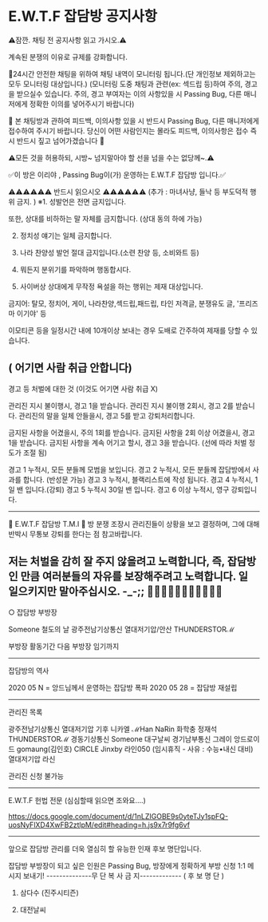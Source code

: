 # E.W.T.F 잡담방 공지사항

⚠잠깐. 채팅 전 공지사항 읽고 가시오.⚠


계속된 분쟁의 이유로 규제를 강화합니다.


🔰24시간 안전한 채팅을 위하여 채팅 내역이 모니터링 됩니다.(단 개인정보 제외하고는 모두 모니터링 대상입니다.)
(모니터링 도중 채팅과 관련(ex: 섹드립 등)하여 주의, 경고을 받으실수 있습니다. 주의, 경고 부여자는 이의 사항있을 시 
Passing Bug, 다른 매니저에게 정확한 이의를 넣어주시기 바랍니다)

🥔 본 채팅방과 관하여 피드백, 이의사항 있을 시
반드시 Passing Bug, 다른 매니저에게 접수하여 주시기 바랍니다.
당신이 어떤 사람인지는 몰라도 
피드백, 이의사항은 접수 즉시 반드시 짚고 넘어가겠습니다 🥔

⚠모든 것을 허용하되, 시방~ 넘지말아야 할 선을 넘을 수는 없당께~.⚠


✅이 방은 이리야 , Passing Bug이(가) 운영하는 E.W.T.F 잡담방 입니다.✅

⚠⚠⚠⚠⚠⚠ 반드시 읽으시오 ⚠⚠⚠⚠⚠⚠
(추가 : 마녀사냥, 들낙 등 부도덕적 행위 금지. )
※1. 성발언은 전면 금지입니다.


또한, 상대를 비하하는 말 자체를 금지합니다. (상대 동의 하에 가능)

2. 정치성 얘기는 일체 금지합니다.

3. 나라 찬양성 발언 절대 금지입니다.(소련 찬양 등, 소비와트 등)

4. 뭐든지 분위기를 파악하며 행동합시다.

5. 사이버상 상대에게 무작정 욕설을 하는 행위는 제재 대상입니다.

금지어: 탈모, 정치어, 게이, 나라찬양,섹드립,패드립, 타인 저격글, 분쟁유도 글, '프리즈마 이기야' 등


이모티콘 등을 일정시간 내에 10개이상 보내는 경우 도배로 간주하여 제재를 당할 수 있습니다.

( 어기면 사람 취급 안합니다)
---------------------------

경고 등 처벌에 대한 것 (이것도 어기면 사람 취급 X)

관리진 지시 불이행시, 경고 1을 받습니다.
관리진 지시 불이행 2회시, 경고 2를 받습니다.
관리진의 말을 일체 안들을시, 경고 5를 받고 강퇴처리합니다.

금지된 사항을 어겼을시, 주의 1회를 받습니다.
금지된 사항을 2회 이상 어겼을시, 경고 1을 받습니다.
금지된 사항을 계속 어기고 할시, 경고 3을 받습니다. (선에 따라 처벌 정도가 조절 됨)

경고 1 누적시, 모든 분들께 모범을 보입니다.
경고 2 누적시, 모든 분들께 잡담방에서 사과를 합니다.
(반성문 가능)
경고 3 누적시, 블랙리스트에 작성 됩니다.
경고 4 누적시, 1일 밴 입니다.(강퇴)
경고 5 누적시 30일 밴 입니다.
경고 6 이상 누적시, 영구 강퇴입니다.

------------------

🌽 E.W.T.F 잡담방 T.M.I 🌽
방 분쟁 조장시 관리진들이 상황을 보고 결정하며, 그에 대해 반박시 무통보 강퇴를 한다는 점 참고바랍니다.

저는 처벌을 감히 잘 주지 않을려고 노력합니다, 즉, 잡담방인 만큼 여러분들의 자유를 보장해주려고 노력합니다.
일 일으키지만 말아주십시오. -_-;;
🥩🥩🥩🥩🥩🥩🥩🥩🥩🥩🥩
------------------

○ 잡담방 부방장 

Someone
철도의 날
광주전남기상통신
열대저기압/안산
THUNDERSTORℳ

부방장 활동기간
다음 부방장 임기까지

-------------------

잡담방의 역사

2020 05 N = 앙드님께서 운영하는 잡담방 폭파
2020 05 28 = 잡담방 재설립


--------------------------- 
관리진 목록

광주전남기상통신
열대저기압
기후
니카엘
ℳHan NaRin
화학충
정재석
THUNDERSTORℳ
경동기상통신
Someone
대구날씨
경기남부통신
그레이 앙드로이드
gomaung(김인호)
CIRCLE
Jinxby
라인050 (임시휴직 - 사유 : 수능•내신 대비)
열대저기압
라신

관리진 신청 불가능

----------------------------

E.W.T.F 헌법 전문
(심심할때 읽으면 조와요....)

https://docs.google.com/document/d/1nLZIGOBE9s0yteTJy1spFQ-uosNyFlXD4XwFB2ztlpM/edit#heading=h.js9x7r9fg6vf 

--------------------------

앞으로 잡담방 관리를 더욱 열심히 할
유능한 인재 후보 명단입니다.

잡담방 부방장이 되고 싶은 인원은 Passing Bug, 방장에게 정확하게 부방 신청 1:1 메시지 보내기!
--------------무 단 복 사 금 지-------------
( 후 보 명 단 ) 

1. 삼다수 (진주시티즌)

2. 대전날씨
